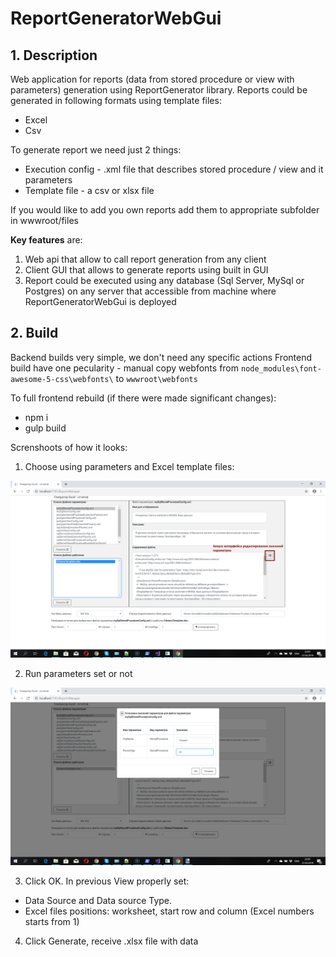 # ReportGeneratorWebGui
## 1. Description
Web application for reports (data from stored procedure or view with parameters) generation using ReportGenerator library.
Reports could be generated in following formats using template files:
* Excel
* Csv

To generate report we need just 2 things:
* Execution config - .xml file that describes stored procedure / view and it parameters
* Template file - a csv or xlsx file

If you would like to add you own reports add them to appropriate subfolder in wwwroot/files

**Key features** are:
1. Web api that allow to call report generation from any client
2. Client GUI that allows to generate reports using built in GUI
3. Report could be executed using any database (Sql Server, MySql or Postgres) on any server that accessible from machine where ReportGeneratorWebGui is deployed

## 2. Build

Backend builds very simple, we don't need any specific actions
Frontend build have one pecularity - manual copy webfonts from `node_modules\font-awesome-5-css\webfonts\` to `wwwroot\webfonts`

To full frontend rebuild (if there were made significant changes):
* npm i
* gulp build

Screnshoots of how it looks:

1. Choose using parameters and Excel template files:

![Choose params ant template file](https://github.com/EvilLord666/ReportGeneratorWebGui/blob/master/img/list-of-files.png)

2. Run parameters set or not

![Set params values](https://github.com/EvilLord666/ReportGeneratorWebGui/blob/master/img/set-params.png)

3. Click OK. In previous View properly set:

- Data Source and Data source Type.
- Excel files positions: worksheet, start row and column (Excel numbers starts from 1)

4. Click Generate, receive .xlsx file with data
